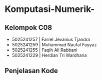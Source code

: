 # Komputasi-Numerik-

## Kelompok C08
- 5025241257 | Farrel Jevanius Tjandra
- 5025241259 | Muhammad Naufal Fayyaz
- 5025241255 | Faqih Ali Rabbani
- 5025241229 | Herdian Tri Wardhana

## Penjelasan Kode
